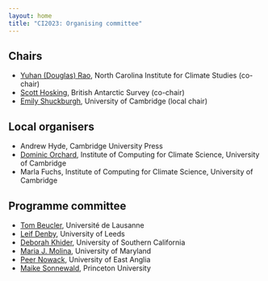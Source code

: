 ```yaml
---
layout: home
title: "CI2023: Organising committee"
---
```


## Chairs
- [Yuhan (Douglas) Rao](https://ncics.org/people/douglas-rao/), North Carolina Institute for Climate Studies (co-chair)
- [Scott Hosking](https://scotthosking.com/), British Antarctic Survey (co-chair)
- [Emily Shuckburgh](https://www.cst.cam.ac.uk/people/efs20), University of Cambridge (local chair)

## Local organisers

- Andrew Hyde, Cambridge University Press
- [Dominic Orchard](https://dorchard.github.io/), Institute of Computing for Climate Science, University of Cambridge
- Marla Fuchs, Institute of Computing for Climate Science, University of Cambridge

## Programme committee

- [Tom Beucler](https://wp.unil.ch/dawn/), Université de Lausanne
- [Leif Denby](https://leif.denby.eu/), University of Leeds
- [Deborah Khider](https://earth.usc.edu/~khider/), University of Southern California
- [Maria J. Molina](https://mariajmolina.github.io/), University of Maryland
- [Peer Nowack](https://research-portal.uea.ac.uk/en/persons/peer-nowack), University of East Anglia
- [Maike Sonnewald](https://msonnewald.com/), Princeton University
